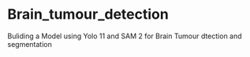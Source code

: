 # Brain_tumour_detection
Buliding a Model using Yolo 11 and SAM 2 for Brain Tumour dtection and segmentation
